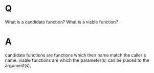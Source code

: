 # Q
What is a candidate function? What is a viable function?

# A
candidate functions are functions which their name match the caller's name.
viable functions are which the parameter(s) can be placed to the argument(s).